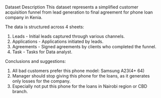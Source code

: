 Dataset Description
This dataset represents a simplified customer acquisition funnel from lead generation to final agreement for phone loan company in Kenia. 

The data is structured across 4 sheets:
1.	Leads - Initial leads captured through various channels.
2.	Applications - Applications initiated by leads.
3.	Agreements - Signed agreements by clients who completed the funnel.
4.	Task - Tasks for Data analyst.

Conclusions and suggestions:
1.	All bad customers prefer this phone model: Samsung A23(4+ 64)
2.	Manager should stop giving this phone for the loans, as it generates only losses for the company.
3.	Especially not put this phone for the loans in Nairobi region or CBD branch.

